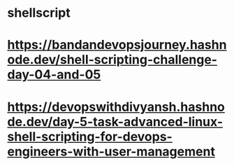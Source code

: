 # shellscript

# https://bandandevopsjourney.hashnode.dev/shell-scripting-challenge-day-04-and-05
# https://devopswithdivyansh.hashnode.dev/day-5-task-advanced-linux-shell-scripting-for-devops-engineers-with-user-management

